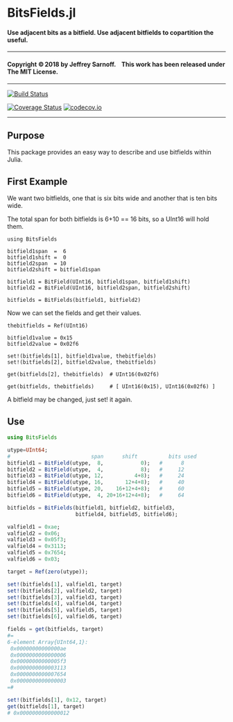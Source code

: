 # BitsFields.jl
#### Use adjacent bits as a bitfield. Use adjacent bitfields to copartition the useful.

----

#### Copyright ©&thinsp;2018 by Jeffrey Sarnoff. &nbsp;&nbsp; This work has been released under The MIT License.

-----

[![Build Status](https://travis-ci.org/JeffreySarnoff/BitsFields.jl.svg?branch=master)](https://travis-ci.org/JeffreySarnoff/BitsFields.jl)

[![Coverage Status](https://coveralls.io/repos/github/JeffreySarnoff/BitsMasks.jl/badge.svg?branch=master)](https://coveralls.io/github/JeffreySarnoff/BitsMasks.jl?branch=master)
[![codecov.io](http://codecov.io/github/JeffreySarnoff/BitsMasks.jl/coverage.svg?branch=master)](http://codecov.io/github/JeffreySarnoff/BitsMasks.jl?branch=master)

-----

## Purpose

This package provides an easy way to describe and use bitfields within Julia.

## First Example

We want two bitfields, one that is six bits wide and another that is ten bits wide.

The total span for both bitfields is 6+10 == 16 bits, so a UInt16 will hold them.

```
using BitsFields

bitfield1span  =  6
bitfield1shift =  0
bitfield2span  = 10
bitfield2shift = bitfield1span

bitfield1 = BitField(UInt16, bitfield1span, bitfield1shift)
bitfield2 = BitField(UInt16, bitfield2span, bitfield2shift)

bitfields = BitFields(bitfield1, bitfield2)
```
Now we can set the fields and get their values.
```
thebitfields = Ref(UInt16)

bitfield1value = 0x15
bitfield2value = 0x02f6

set!(bitfields[1], bitfield1value, thebitfields)
set!(bitfields[2], bitfield2value, thebitfields)

get(bitfields[2], thebitfields)  # UInt16(0x02f6)

get(bitfields, thebitfields)     # [ UInt16(0x15), UInt16(0x02f6) ]
```
A bitfield may be changed, just set! it again.


## Use

```julia
using BitsFields

utype=UInt64;
#                          span      shift          bits used
bitfield1 = BitField(utype,  8,            0);   #      8
bitfield2 = BitField(utype,  4,            8);   #     12
bitfield3 = BitField(utype, 12,          4+8);   #     24
bitfield4 = BitField(utype, 16,       12+4+8);   #     40
bitfield5 = BitField(utype, 20,    16+12+4+8);   #     60
bitfield6 = BitField(utype,  4, 20+16+12+4+8);   #     64

bitfields = BitFields(bitfield1, bitfield2, bitfield3,
                      bitfield4, bitfield5, bitfield6);

valfield1 = 0xae;
valfield2 = 0x06;
valfield3 = 0x05f3;
valfield4 = 0x3113;
valfield5 = 0x7654;
valfield6 = 0x03;

target = Ref(zero(utype));

set!(bitfields[1], valfield1, target)
set!(bitfields[2], valfield2, target)
set!(bitfields[3], valfield3, target)
set!(bitfields[4], valfield4, target)
set!(bitfields[5], valfield5, target)
set!(bitfields[6], valfield6, target)

fields = get(bitfields, target)
#=
6-element Array{UInt64,1}:
 0x00000000000000ae
 0x0000000000000006
 0x00000000000005f3
 0x0000000000003113
 0x0000000000007654
 0x0000000000000003
=#

set!(bitfields[1], 0x12, target)
get(bitfields[1], target)
# 0x0000000000000012

```
